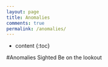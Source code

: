 ```yaml
---
layout: page
title: Anomalies
comments: true
permalink: /anomalies/
---
```


* content
{:toc}

#Anomalies Sighted
Be on the lookout
